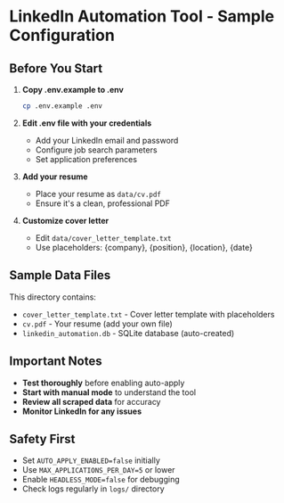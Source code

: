 # LinkedIn Automation Tool - Sample Configuration

## Before You Start

1. **Copy .env.example to .env**
   ```bash
   cp .env.example .env
   ```

2. **Edit .env file with your credentials**
   - Add your LinkedIn email and password
   - Configure job search parameters
   - Set application preferences

3. **Add your resume**
   - Place your resume as `data/cv.pdf`
   - Ensure it's a clean, professional PDF

4. **Customize cover letter**
   - Edit `data/cover_letter_template.txt`
   - Use placeholders: {company}, {position}, {location}, {date}

## Sample Data Files

This directory contains:
- `cover_letter_template.txt` - Cover letter template with placeholders
- `cv.pdf` - Your resume (add your own file)
- `linkedin_automation.db` - SQLite database (auto-created)

## Important Notes

- **Test thoroughly** before enabling auto-apply
- **Start with manual mode** to understand the tool
- **Review all scraped data** for accuracy
- **Monitor LinkedIn for any issues**

## Safety First

- Set `AUTO_APPLY_ENABLED=false` initially
- Use `MAX_APPLICATIONS_PER_DAY=5` or lower
- Enable `HEADLESS_MODE=false` for debugging
- Check logs regularly in `logs/` directory
